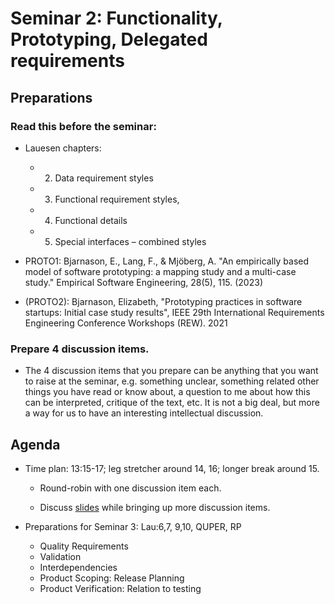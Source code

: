 # Seminar 2: Functionality, Prototyping, Delegated requirements

## Preparations

### Read this before the seminar: 

  * Lauesen chapters:  
    * 2. Data requirement styles
    * 3. Functional requirement styles, 
    * 4. Functional details
    * 5. Special interfaces – combined styles

  * PROTO1: Bjarnason, E., Lang, F., & Mjöberg, A. "An empirically based model of software prototyping: a mapping study and a multi-case study." Empirical Software Engineering, 28(5), 115. (2023)
  * (PROTO2): Bjarnason, Elizabeth, "Prototyping practices in software startups: Initial case study results", IEEE 29th International Requirements Engineering Conference Workshops (REW). 2021

### Prepare 4 discussion items. 

  * The 4 discussion items that you prepare can be anything that you want to raise at the seminar, e.g. something unclear, something related other things you have read or know about, a question to me about how this can be interpreted, critique of the text, etc. It is not a big deal, but more a way for us to have an interesting intellectual discussion.

## Agenda

* Time plan: 13:15-17; leg stretcher around 14, 16; longer break around 15.

  * Round-robin with one discussion item each.

  * Discuss [slides](https://github.com/lunduniversity/reqeng-phd-course/blob/main/2024/seminar2-slides.pdf) while bringing up more discussion items.

* Preparations for Seminar 3: Lau:6,7, 9,10, QUPER, RP
  * Quality Requirements
  * Validation
  * Interdependencies
  * Product Scoping: Release Planning
  * Product Verification: Relation to testing 

